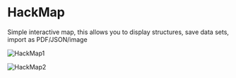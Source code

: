 # HackMap
Simple interactive map, this allows you to display structures, save data sets, import as PDF/JSON/image


![HackMap1](https://github.com/user-attachments/assets/b18c8209-c108-4d62-a877-56e3716a42cb)

![HackMap2](https://github.com/user-attachments/assets/3ae6600f-eaf4-4862-8229-f5478d11c986)
